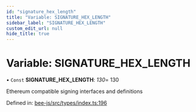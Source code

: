 ```yaml
---
id: "signature_hex_length"
title: "Variable: SIGNATURE_HEX_LENGTH"
sidebar_label: "SIGNATURE_HEX_LENGTH"
custom_edit_url: null
hide_title: true
---
```


# Variable: SIGNATURE\_HEX\_LENGTH

• `Const` **SIGNATURE\_HEX\_LENGTH**: *130*= 130

Ethereum compatible signing interfaces and definitions

Defined in: [bee-js/src/types/index.ts:196](https://github.com/ethersphere/bee-js/blob/ce4d3fa/src/types/index.ts#L196)
